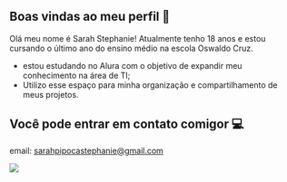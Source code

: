 ## Boas vindas ao meu perfil 👋

Olá meu nome é Sarah Stephanie! Atualmente tenho 18 anos e estou cursando o último ano do ensino médio na escola Oswaldo Cruz.
- estou estudando no Alura com o objetivo de expandir meu conhecimento na área de TI;
- Utilizo esse espaço para minha organização e compartilhamento de meus projetos.

## Você pode entrar em contato comigor 💻

email: sarahpipocastephanie@gmail.com





![](https://media1.tenor.com/m/QCSQIOrY_LYAAAAd/fisheye-fluttershy-fisheye.gif)
